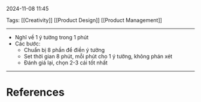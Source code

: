 2024-11-08 11:45

Tags: [[Creativity]] [[Product Design]] [[Product Management]]

---

- Nghĩ về 1 ý tưởng trong 1 phút
- Các bước:
	- Chuẩn bị 8 phần để điền ý tưởng
	- Set thời gian 8 phút, mỗi phút cho 1 ý tưởng, không phán xét
	- Đánh giá lại, chọn 2-3 cái tốt nhất

---
# References
